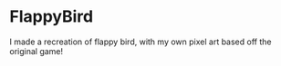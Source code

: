 # FlappyBird
I made a recreation of flappy bird, with my own pixel art based off the original game!
